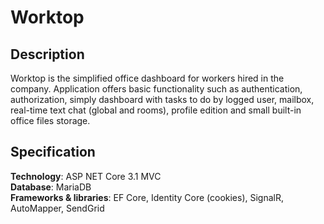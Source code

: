 # Worktop

## Description

Worktop is the simplified office dashboard for workers hired in the company. Application offers basic functionality such as authentication, authorization, simply dashboard with tasks to do by logged user, mailbox, real-time text chat (global and rooms), profile edition and small built-in office files storage.


## Specification

**Technology**:  ASP NET Core 3.1 MVC\
**Database**: MariaDB\
**Frameworks & libraries**: EF Core, Identity Core (cookies), SignalR, AutoMapper, SendGrid

